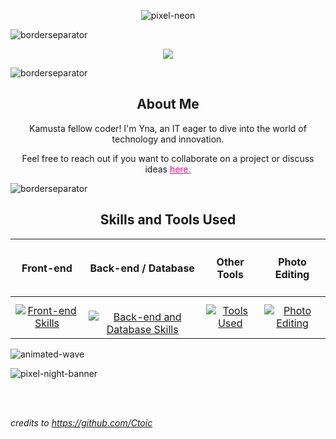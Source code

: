<p align="center">
 <!-- <img width="200px"  src="https://logos-world.net/wp-content/uploads/2021/08/Gryffindor-Logo.png"  /> -->
  <img src="https://github.com/Ctoic/Ctoic/assets/90936436/8f9b03ab-7642-48d9-a75e-f2f3778dd4da" alt="pixel-neon" />
</p>


![borderseparator](https://github.com/Ctoic/Ctoic/assets/90936436/b0885c98-6e49-4365-93f1-fd2fcaed194c)

<div align="center">
  <a href="https://git.io/typing-svg">
    <img src="https://readme-typing-svg.herokuapp.com/?font=Fira+Code&lines=Hi+Peeps!;I'm+Yna+;Web+Developer;Let's+Learn+Together!+&center=true&size=25&color=fe019a">
  </a>
</div>

![borderseparator](https://github.com/Ctoic/Ctoic/assets/90936436/ff2a1e28-a7ad-448e-a20e-cc3a62715e72)

<!--$${\color{pink}Red}$$-->

<h2 align="center">About Me</h2>

<p align="center">Kamusta fellow coder! I'm Yna, an IT eager to dive into the world of technology and innovation.</p>

<p align="center">Feel free to reach out if you want to collaborate on a project or discuss ideas <a href="mailto:school.degrano@gmail.com" style="color:fe019a;">here.</a></p>

<!--[<img src='https://cdn.jsdelivr.net/npm/simple-icons@3.0.1/icons/discord.svg' alt='discord' height='20' target='_blank'>](https://discord.gg/KpET2wPD) &nbsp;
[<a href="mailto:school.degrano@gmail.com"><img src='https://cdn.jsdelivr.net/npm/simple-icons@3.0.1/icons/gmail.svg' alt='gmail' height='20' target='_blank'>]()-->


<!--- You can find me reading a book in a library or playing different instruments like guitar, ukulele, and piano when I'm not coding-->

![borderseparator](https://github.com/Ctoic/Ctoic/assets/90936436/ff2a1e28-a7ad-448e-a20e-cc3a62715e72)


<h2 align="center">Skills and Tools Used</h2>
<table style="width: 100%;" align="center">
        <thead>
            <tr>
                <th><h4>Front-end</h4></th>
                <th><h4>Back-end / Database</h4></th>
                <th><h4>Other Tools</h4></th>
                <th><h4>Photo Editing</h4></th>
            </tr>
        </thead>
        <tbody>
            <tr>
                <td style="text-align: center;"><a href="https://skillicons.dev"><img src="https://skillicons.dev/icons?i=html,css,tailwind,js,react,bootstrap,&theme=dark&perline=3" alt="Front-end Skills"></a></td>
                <td style="text-align: center;"><br><a href="https://skillicons.dev"><img src="https://skillicons.dev/icons?i=django,py,c,cpp,java,php,dotnet,mysql,&theme=dark&perline=3" alt="Back-end and Database Skills"></a></td>
                <td style="text-align: center;"><a href="https://skillicons.dev"><img src="https://skillicons.dev/icons?i=git,github,visualstudio,pycharm,eclipse,sublime,vscode,&theme=dark&perline=3" alt="Tools Used"></a></td>
                <td style="text-align: center;"><a href="https://skillicons.dev"><img src="https://skillicons.dev/icons?i=figma,ps,&theme=dark&perline=2" alt="Photo Editing"></a></td>
            </tr>
        </tbody>
    </table>

![animated-wave](https://github.com/Ctoic/Ctoic/assets/90936436/f12da875-8704-4e89-80f8-31c42713adec)



    
 ![pixel-night-banner](https://github.com/Ctoic/Ctoic/assets/90936436/fab74104-e85f-44fe-aa92-9eb7aba51e30)   
<!--<div> 
  <h2 align="center">Skills and Tools Used</h2>

 <h4 align="left">Front-end</h4>
  
  [![My Skills](https://skillicons.dev/icons?i=html,css,js,bootstrap,&theme=dark&perline=5)](https://skillicons.dev)<br>

<h4 align="left">Back-end and Database</h4>

  [![My Skills](https://skillicons.dev/icons?i=django,py,c,cpp,java,eclipse,php,dotnet,mysql,&theme=dark&perline=5)](https://skillicons.dev)<br>

<h4 align="left">Tools Used</h4>
  
  [![My Skills](https://skillicons.dev/icons?i=git,github,visualstudio,pycharm,sublime,vscode,&theme=dark&perline=5)](https://skillicons.dev)<br>

<h4 align="left">Photo Editing</h4>
  
  [![My Skills](https://skillicons.dev/icons?i=figma,ps,&theme=dark&perline=5)](https://skillicons.dev)

</div>-->



<!--
<div align="center">
 
<h2 align="center">Reach me at </h2>

[<img src='https://cdn.jsdelivr.net/npm/simple-icons@3.0.1/icons/discord.svg' alt='discord' height='40' target='_blank'>](https://discord.gg/KpET2wPD) &emsp;
[<a href="mailto:school.degrano@gmail.com"><img src='https://cdn.jsdelivr.net/npm/simple-icons@3.0.1/icons/gmail.svg' alt='gmail' height='40' target='_blank'>]()

</div>



![animated-wave](https://github.com/Ctoic/Ctoic/assets/90936436/f12da875-8704-4e89-80f8-31c42713adec)-->

<br><br>

*credits to https://github.com/Ctoic*

<!--## Hi there 👋


**wayenae/wayenae** is a ✨ _special_ ✨ repository because its `README.md` (this file) appears on your GitHub profile.

Here are some ideas to get you started:

- 🔭 I’m currently working on ...
- 🌱 I’m currently learning ...
- 👯 I’m looking to collaborate on ...
- 🤔 I’m looking for help with ...
- 💬 Ask me about ...
- 📫 How to reach me: ...
- 😄 Pronouns: ...
- ⚡ Fun fact: ...
-->
